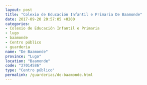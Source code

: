 ```yaml
---
layout: post
title: "Colexio de Educación Infantil e Primaria De Baamonde"
date: 2017-09-20 20:57:05 +0200
categories:
- Colexio de Educación Infantil e Primaria
- lugo
- baamonde
- Centro público
- guarderia
name: "De Baamonde"
province: "Lugo"
location: "Baamonde"
code: "27014586"
type: "Centro público"
permalink: /guarderias/de-baamonde.html
---
```

